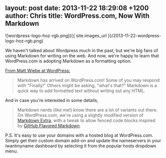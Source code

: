 layout: post
date: 2013-11-22 18:29:08 +1200
author: Chris
title: WordPress.com, Now With Markdown
----

![wordpress-logo-hoz-rgb.png]({{ site.images_url }}/2013-11-22-wordpress-logo-hoz-rgb.png)

<!-- excerpt -->

We haven't talked about Wordpress much in the past, but we're big fans of using Markdown for writing on the web. And now, we're happy to learn that WordPress.com is adopting Markdown as a formatting option.

<!-- /excerpt -->

[From Matt Wiebe at WordPress:](http://en.blog.wordpress.com/2013/11/19/markdown/)

> Markdown has arrived on WordPress.com! Some of you may respond with "Finally!" Others might be asking, "what's that?" Markdown is a quick way to add formatted text without writing out any HTML.

And in case you're interested in some details, 

> Markdown nerds (like me!) know there are a lot of variants out there. On WordPress.com, we're using a slightly modified version of [Markdown Extra](http://michelf.ca/projects/php-markdown/extra/), with a tweak to allow fenced code blocks inspired by [GitHub Flavored Markdown](https://help.github.com/articles/github-flavored-markdown).

P.S. It's easy to use your domains with a hosted blog at WordPress.com. Simply get their custom domain add-on and update the nameservers in your iwantmyname dashboard by selecting it from the popular hosts dropdown menu.
